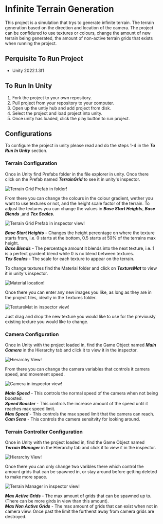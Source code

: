 # Infinite Terrain Generation

This project is a simulation that trys to generate infinite terrain.
The terrain generation based on the direction and location of the camera.
The project can be confidured to use textures or colours, change the amount of new terrain being generated, the amount of non-active terrain grids that exists when running the project.

## Perquisite To Run Project

- Unity 2022.1.3f1

## To Run In Unity

1. Fork the project to your own repository.
2. Pull project from your repository to your computer.
3. Open up the untiy hub and add project from disk.
4. Select the project and load project into unity.
5. Once unity has loaded, click the play button to run project.

## Configurations

To configure the project in unity please read and do the steps 1-4 in the ***To Run In Unity*** section.

### Terrain Configuration

Once in Unity find Prefabs folder in the file explorer in unity.
Once there click on the Prefab named ***TerrainGrid*** to see it in unity's inspector.

![Terrain Grid Prefab in folder!](/Screenshots/TerrainGridLocation.png)

From there you can change the colours in the colour gradient, wether you want to use textures or not, and the height scale factor of the terrain.
To adjust the textures you can change the values in ***Base Start Heights***, ***Base Blends*** ,and ***Tex Scales***.

![Terrain Grid Prefab in inspector view!](/Screenshots/TerrainGridInspectorView.png)

***Base Start Heights*** - Changes the height perecntage on where the texture starts from, i.e. 0 starts at the bottom, 0.5 starts at 50% of the terrains max height.  
***Base Blends*** - The percentage amount it blends into the next texture, i.e. 1 is a perfect graident blend while 0 is no blend between textures.  
***Tex Scales*** - The scale for each texture to appear on the terrain.  

To change textures find the Material folder and click on ***TextureMat*** to view it in unity's inspector.

![Material location!](/Screenshots/MaterialLocation.png)

Once there you can enter any new images you like, as long as they are in the project files, ideally in the Textures folder.

![TextureMat in inspector view!](/Screenshots/TerrainMaterialView.png)

Just drag and drop the new texture you would like to use for the previously existing texture you would like to change.

### Camera Configuration

Once in Unity with the project loaded in, find the Game Object named ***Main Camera*** in the Hierarchy tab and click it to view it in the inspector.

![Hierarchy View!](/Screenshots/HierarchyView.png)

From there you can change the camera variables that controls it camera speed, and movement speed.

![Camera in inspector view!](/Screenshots/CameraView.png)

***Main Speed*** - This controls the normal speed of the camera when not being boosted.  
***Speed Booster*** - This controls the increase amount of the speed until it reaches max speed limit.  
***Max Speed*** - This controls the max speed limit that the camera can reach.  
***Cam Sens*** - This controls the camera sensitvity for looking around.  

### Terrain Controller Configuration

Once in Unity with the project loaded in, find the Game Object named ***Terrain Manager*** in the Hierarchy tab and click it to view it in the inspector.

![Hierarchy View!](/Screenshots/HierarchyView.png)

Once there you can only change two varibles there which control the amount grids that can be spawned in, or stay around before getting deleted to make more space.

![Terrain Manager in inspector view!](/Screenshots/TerrainManagerView.png)

***Max Active Grids*** - The max amount of grids that can be spawned up to. (There can be more girds in view than this amount).  
***Max Non Active Grids*** - The max amount of grids that can exist when not in camera view. Once past the limit the furtherst away from camera grids are destroyed.  
